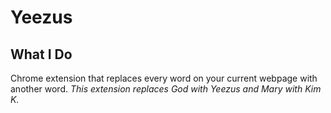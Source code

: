 # Yeezus

## What I Do
Chrome extension that replaces every word on your current webpage with another word. 
*This extension replaces God with Yeezus and Mary with Kim K.*
